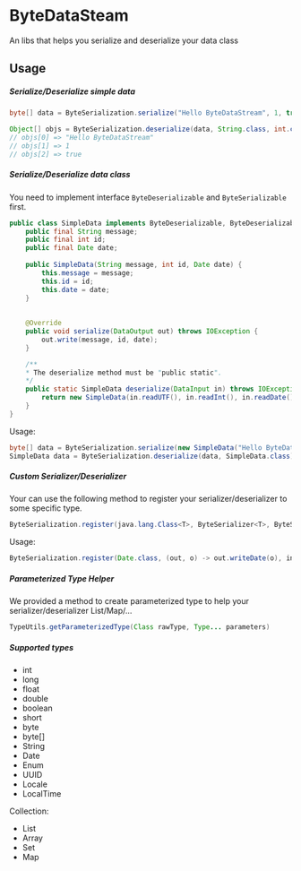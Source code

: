 # ByteDataSteam
An libs that helps you serialize and deserialize your data class

## Usage

##### Serialize/Deserialize simple data

```java
byte[] data = ByteSerialization.serialize("Hello ByteDataStream", 1, true);

Object[] objs = ByteSerialization.deserialize(data, String.class, int.class, boolean.class);
// objs[0] => "Hello ByteDataStream"
// objs[1] => 1
// objs[2] => true
```


##### Serialize/Deserialize data class

You need to implement interface `ByteDeserializable` and `ByteSerializable` first.

```java
public class SimpleData implements ByteDeserializable, ByteDeserializable {
    public final String message;
    public final int id;
    public final Date date;
    
    public SimpleData(String message, int id, Date date) {
        this.message = message;
        this.id = id;
        this.date = date;
    }
    
   
    @Override
    public void serialize(DataOutput out) throws IOException {
        out.write(message, id, date);
    }

    /**
    * The deserialize method must be "public static".
    */
    public static SimpleData deserialize(DataInput in) throws IOException {
        return new SimpleData(in.readUTF(), in.readInt(), in.readDate());
    }
}
```

Usage:

```java
byte[] data = ByteSerialization.serialize(new SimpleData("Hello ByteDataStream", 1, new Date()));
SimpleData data = ByteSerialization.deserialize(data, SimpleData.class);
```

##### Custom Serializer/Deserializer

Your can use the following method to register your serializer/deserializer to some specific type.
```java
ByteSerialization.register(java.lang.Class<T>, ByteSerializer<T>, ByteSteamDeserializer<T>);
```
Usage:
```java
ByteSerialization.register(Date.class, (out, o) -> out.writeDate(o), in -> in.readDate());
```

##### Parameterized Type Helper

We provided a method to create parameterized type to help your serializer/deserializer List/Map/...
```java
TypeUtils.getParameterizedType(Class rawType, Type... parameters)
```

##### Supported types

* int
* long
* float
* double
* boolean
* short
* byte
* byte[]
* String
* Date
* Enum
* UUID
* Locale
* LocalTime

Collection: 

* List
* Array
* Set
* Map